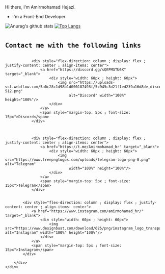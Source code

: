 Hi there, i'm Amirmohamad Hejazi.
- I'm a Front-End Developer 


![Anurag's github stats](https://github-readme-stats.vercel.app/api?username=Amirmohamadhejazi&show_icons=true&theme=radical&count_private=true)
[![Top Langs](https://github-readme-stats.vercel.app/api/top-langs/?username=Amirmohamadhejazi&layout=compact&theme=radical)](https://github.com/anuraghazra/github-readme-stats)


<html lang="en">
<head>
    <meta charset="UTF-8">
    <meta name="viewport"
          content="width=device-width, user-scalable=no, initial-scale=1.0, maximum-scale=1.0, minimum-scale=1.0">
    <meta http-equiv="X-UA-Compatible" content="ie=edge">
    <title>Document</title>
</head>
<body>
    <div style="flex-direction: column ; display: flex ; font-family: monospace">
        <h2>Contact me with the following links</h2>
        <div style="flex-direction: row ; display: flex ; flex-wrap: wrap ; width: 100% ; justify-content: space-between">

                <div style="flex-direction: column ; display: flex ; justify-content: center ; align-items: center">
                    <a href="https://discord.gg/sQEPMGTU6X" target="_blank">
                        <div style="width: 60px ; height: 60px">
                            <img src="https://uploads-ssl.webflow.com/5a0c28c1d98b1d000187498f/5c945c3d21f1ed239a16d8de_discord-512.png"
                                 alt="Discord" width="100%" height="100%"/>
                        </div>
                    </a>
                    <span style="margin-top: 5px ; font-size: 15px">Discord</span>
                </div>



                <div style="flex-direction: column ; display: flex ; justify-content: center ; align-items: center">
                    <a href="https://t.me/Amirmohamad_hr" target="_blank">
                        <div style="width: 60px ; height: 60px">
                            <img src="https://www.freepnglogos.com/uploads/telegram-logo-png-0.png" alt="Telegram"
                                 width="100%" height="100%"/>
                        </div>
                    </a>
                    <span style="margin-top: 5px ; font-size: 15px">Telegram</span>
                </div>


            <div style="flex-direction: column ; display: flex ; justify-content: center ; align-items: center">
                <a href="https://www.instagram.com/amirmohamad_hr/" target="_blank">
                    <div style="width: 60px ; height: 60px">
                        <img src="https://www.designbust.com/download/625/png/instagram_logo_transparent512.png" alt="Instagram" width="100%" height="100%"/>
                    </div>
                </a>
                <span style="margin-top: 5px ; font-size: 15px">Instagram</span>
            </div>

        </div>
    </div> 

</body>
</html>

